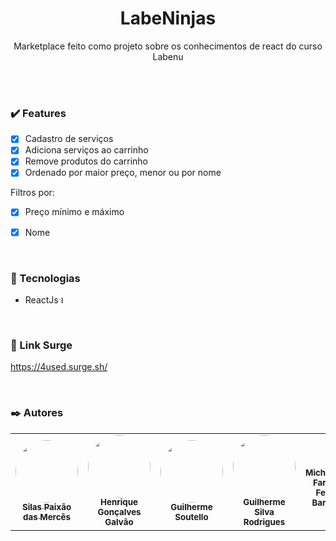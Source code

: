 <h1 align='center'>LabeNinjas</h1>
<p align='center'>Marketplace feito como projeto sobre os conhecimentos de react do curso Labenu</p>
<br /><br />



### :heavy_check_mark: Features 
- [x] Cadastro de serviços
- [x] Adiciona serviços ao carrinho 
- [x] Remove produtos do carrinho
- [x] Ordenado por maior preço, menor ou por nome

Filtros por: 
  - [x] Preço mínimo e máximo
  - [x] Nome


<br />

### :wrench: Tecnologias 
- ReactJs <img src="https://miro.medium.com/max/500/1*cPh7ujRIfcHAy4kW2ADGOw.png" width="12px" alt="Logo react"/>

<br />

### :rocket: Link Surge 
https://4used.surge.sh/

<br />

### :black_nib: Autores 
<table>
  <tr>
    <td align="center"><a href="https://github.com/SilasPaixao"><img style="border-radius: 50%;" src="https://avatars.githubusercontent.com/u/46640186?v=4" width="100px;" alt=""/><br /><sub><b>Silas Paixão das Mercês</b></sub></a><br />
    <td align="center"><a href="https://github.com/hgalvao98"><img style="border-radius: 50%;" src="https://avatars.githubusercontent.com/u/81254055?v=4" width="100px;" alt=""/><br /><sub><b>Henrique Gonçalves Galvão</b></sub></a><br />
    <td align="center"><a href="https://github.com/guilhermesoutello"><img style="border-radius: 50%;" src="https://avatars.githubusercontent.com/u/77966501?v=4" width="100px;" alt=""/><br /><sub><b>Guilherme Soutello</b></sub></a><br />
    <td align="center"><a href="https://github.com/Drenovaa"><img style="border-radius: 50%;" src="https://avatars.githubusercontent.com/u/37752868?v=4" width="100px;" alt=""/><br /><sub><b>Guilherme Silva Rodrigues</b></sub></a><br />
    <td align="center" width="100px;" alt=""/><br /><sub><b>Micheline Farias Felix Barros</b></sub></a><br />
    <td align="center" width="100px;" alt=""/><br /><sub><b>Victor César Caldeira</b></sub></a><br />
  </tr>
</table>

